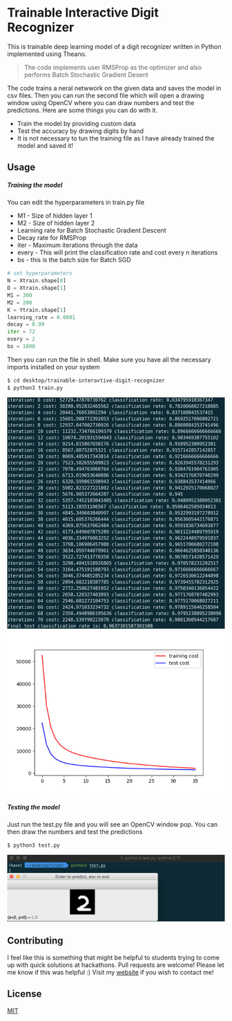 # Trainable Interactive Digit Recognizer
This is trainable deep learning model of a digit recognizer written in Python implemented using Theano.
> The code implements user RMSProp as the optimizer and also performs Batch Stochastic Gradient Desent

The code trains a neral netwwork on the given data and saves the model in csv files. Then you can run the second file which will open a drawing window using OpenCV where you can draw numbers and test the predictions.
Here are some things you can do with it.
  - Train the model by providing custom data
  - Test the accuracy by drawing digits by hand
  - It is not necessary to tun the training file as I have already trained the model and saved it!

## Usage
##### Training the model
You can edit the hyperparameters in train.py file
  - M1 - Size of hidden layer 1
  - M2 - Size of hidden layer 2
  - Learning rate for Batch Stochastic Gradient Descent
  - Decay rate for RMSProp
  - iter - Maximum iterations through the data
  - every - This will print the classification rate and cost every n iterations
  - bs - this is the batch size for Batch SGD
```python
# set hyperparameters
N = Xtrain.shape[0]
D = Xtrain.shape[1]
M1 = 300
M2 = 200
K = Ytrain.shape[1]
learning_rate = 0.0001
decay = 0.99
iter = 72
every = 2
bs = 1000
```

Then you can run the file in shell.
Make sure you have all the necessary imports installed on your system
```sh
$ cd desktop/trainable-interavtive-digit-recognizer
$ python3 train.py
```
![Verbose](cost_converge.png "Cost converging") ![Graph](graph.png "A graph of training and test costs over time")
##### Testing the model
Just run the test.py file and you will see an OpenCV window pop.
You can then draw the numbers and test the predictions
```sh
$ python3 test.py
```
![Prediction](predict.png "Testing model's predictions")

## Contributing
I feel like this is something that might be helpful to students trying to come up with quick solutions at hackathons.
Pull requests are welcome! Please let me know if this was helpful :)
Visit my [website](https://raghavkharbanda.com) if you wish to contact me!

## License
[MIT](https://choosealicense.com/licenses/mit/)